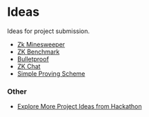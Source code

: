 # Ideas

Ideas for project submission.

- [Zk Minesweeper](./Minesweeper.md)
- [ZK Benchmark](./Benchmark.md)
- [Bulletproof](./Bulletproof.md)
- [ZK Chat]()
- [Simple Proving Scheme]()

### Other
- [Explore More Project Ideas from Hackathon](./Explore.md)